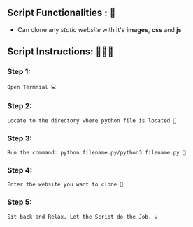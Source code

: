 ## Script Functionalities : 🚀

* Can clone any _static website_ with it's **images**, **css** and **js**

## Script Instructions: 👨🏻‍💻
 ### Step 1: 
    Open Termnial 💻
 ### Step 2: 
    Locate to the directory where python file is located 📂
 ### Step 3: 
    Run the command: python filename.py/python3 filename.py 🧐
 ### Step 4:
    Enter the website you want to clone 📑
 ### Step 5: 
    Sit back and Relax. Let the Script do the Job. ☕

